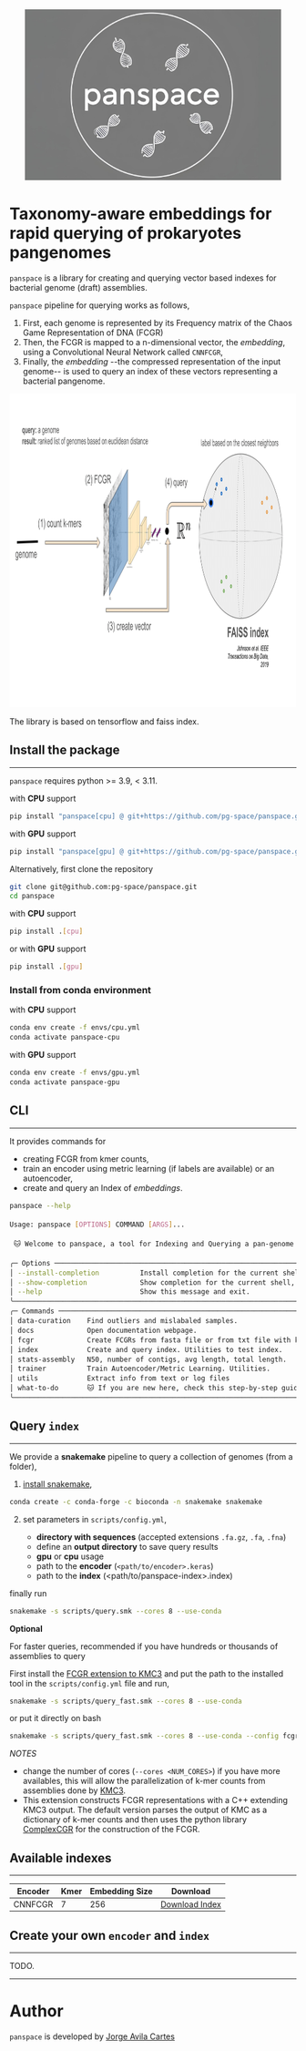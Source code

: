<div align="center">
    <img src="img/panspace-logo.png" width="450" height="300">
</div>

# Taxonomy-aware embeddings for rapid querying of prokaryotes pangenomes

`panspace` is a library for creating and querying vector based indexes for bacterial genome (draft) assemblies.

`panspace` pipeline for querying works as follows,
1. First, each genome is represented by its Frequency matrix of the Chaos Game Representation of DNA (FCGR)
2. Then, the FCGR is mapped to a n-dimensional vector, the _embedding_, using a Convolutional Neural Network called `CNNFCGR`,
3. Finally, the _embedding_ --the compressed representation of the input genome-- is used to query an index of these vectors representing a bacterial pangenome. 

<div align="center">
    <img src="img/panspace-query.png" width="1000" height="550">
</div>

The library is based on tensorflow and faiss index.

 
## Install the package
___
`panspace` requires  python >= 3.9, < 3.11.

with **CPU** support

```bash
pip install "panspace[cpu] @ git+https://github.com/pg-space/panspace.git"
```

with **GPU** support

```bash
pip install "panspace[gpu] @ git+https://github.com/pg-space/panspace.git"
```

Alternatively, first clone the repository

```bash
git clone git@github.com:pg-space/panspace.git
cd panspace
``` 

with **CPU** support
```bash
pip install .[cpu]
```

or with **GPU** support 
```bash
pip install .[gpu]
```

### Install from conda environment
with **CPU** support
```bash
conda env create -f envs/cpu.yml
conda activate panspace-cpu
```

with **GPU** support
```bash
conda env create -f envs/gpu.yml
conda activate panspace-gpu
```

## CLI
___

It provides commands for
- creating FCGR from kmer counts,
- train an encoder using metric learning (if labels are available) or an autoencoder,
- create and query an Index of _embeddings_.


```bash
panspace --help 

Usage: panspace [OPTIONS] COMMAND [ARGS]...                                                                               
                                                                                                                           
 🐱 Welcome to panspace, a tool for Indexing and Querying a pan-genome in an embedding space                               
                                                                                                                           
╭─ Options ───────────────────────────────────────────────────────────────────────────────────────────────────────────────╮
│ --install-completion          Install completion for the current shell.                                                 │
│ --show-completion             Show completion for the current shell, to copy it or customize the installation.          │
│ --help                        Show this message and exit.                                                               │
╰─────────────────────────────────────────────────────────────────────────────────────────────────────────────────────────╯
╭─ Commands ──────────────────────────────────────────────────────────────────────────────────────────────────────────────╮
│ data-curation    Find outliers and mislabaled samples.                                                                  │
│ docs             Open documentation webpage.                                                                            │
│ fcgr             Create FCGRs from fasta file or from txt file with kmers and counts.                                   │
│ index            Create and query index. Utilities to test index.                                                       │
│ stats-assembly   N50, number of contigs, avg length, total length.                                                      │
│ trainer          Train Autoencoder/Metric Learning. Utilities.                                                          │
│ utils            Extract info from text or log files                                                                    │
│ what-to-do       🐱 If you are new here, check this step-by-step guide                                                  │
╰─────────────────────────────────────────────────────────────────────────────────────────────────────────────────────────╯
```

## Query `index`
___
We provide a **snakemake** pipeline to query a collection of genomes (from a folder), 

1. [install snakemake](https://snakemake.readthedocs.io/en/stable/getting_started/installation.html),
```bash
conda create -c conda-forge -c bioconda -n snakemake snakemake
```

2. set parameters in `scripts/config.yml`, 

    - **directory with sequences** (accepted extensions `.fa.gz`, `.fa`, `.fna`) 
    - define an **output directory** to save query results
    - **gpu** or **cpu** usage
    - path to the **encoder** (`<path/to/encoder>.keras`)
    - path to the **index**  (<path/to/panspace-index>.index)

finally run
```bash
snakemake -s scripts/query.smk --cores 8 --use-conda
```

**Optional** 

For faster queries, recommended if you have hundreds or thousands of assemblies to query 

First install the [FCGR extension to KMC3](https://github.com/pg-space/fcgr/)
and put the path to the installed tool in the `scripts/config.yml` file and run, 
 
```bash
snakemake -s scripts/query_fast.smk --cores 8 --use-conda
```
or put it directly on bash
```bash
snakemake -s scripts/query_fast.smk --cores 8 --use-conda --config fcgr_bin=<path/to/fcgr>
```

_NOTES_ 
- change the number of cores (`--cores <NUM_CORES>`) if you have more availables, this will allow the parallelization of k-mer counts from assemblies done by [KMC3](https://github.com/refresh-bio/KMC).
- This extension constructs FCGR representations with a C++ extending KMC3 output. The default version parses the output of KMC as a dictionary of k-mer counts and then uses the python library [ComplexCGR](https://github.com/AlgoLab/complexCGR) for the construction of the FCGR. 

## Available indexes
___
| Encoder | Kmer | Embedding Size | Download                                    |
|---------|------|----------------|---------------------------------------------|
| CNNFCGR | 7    | 256            | [Download Index](https://zenodo.org/records/14936601/files/index-CNNFCGR-256-7mer.zip?download=1) |


## Create your own `encoder` and `index`
___
TODO.

___
# Author
`panspace` is developed by [Jorge Avila Cartes](https://github.com/jorgeavilacartes/)